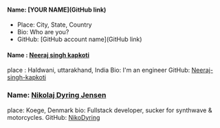 
#### Name: [YOUR NAME](GitHub link)
- Place: City, State, Country
- Bio: Who are you?
- GitHub: [GitHub account name](GitHub link)


#### Name : [Neeraj singh kapkoti](https://github.com/neeraj-singh-kapkoti)
place : Haldwani, uttarakhand, India
Bio: I'm an engineer
GitHub: [Neeraj-singh-kapkoti](https://github.com/neeraj-singh-kapkoti)

### Name: [Nikolaj Dyring Jensen](https://github.com/nikodyring)
place: Koege, Denmark
bio: Fullstack developer, sucker for synthwave & motorcycles.
GitHub: [NikoDyring](https://github.com/nikodyring)
